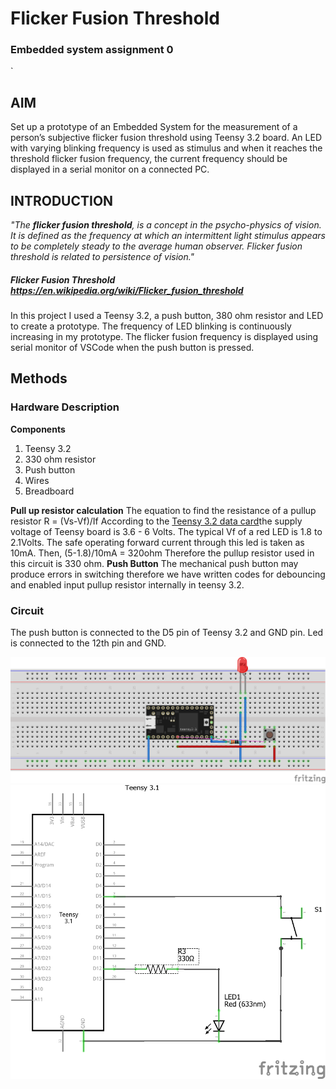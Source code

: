# Flicker Fusion Threshold 
### Embedded system assignment 0

`

## AIM

Set up a prototype of an Embedded System for the measurement of a person’s subjective flicker fusion threshold using Teensy 3.2 board. An LED with varying blinking frequency is used as stimulus and when it reaches the threshold flicker fusion frequency, the current frequency should be displayed in a serial monitor on a connected PC.


## INTRODUCTION

*"The **flicker fusion threshold**, is a concept in the psycho-physics of vision. It is defined as the frequency at which an intermittent light stimulus appears to be completely steady to the average human observer. Flicker fusion threshold is related to persistence of vision."*
##### Flicker Fusion Threshold https://en.wikipedia.org/wiki/Flicker_fusion_threshold
In this project I used a Teensy 3.2, a push button, 380 ohm resistor and LED to create a prototype. The frequency of LED blinking is continuously increasing in my prototype.  The flicker fusion frequency is displayed using serial monitor of VSCode when the push button is pressed.

## Methods
### Hardware Description
**Components**
 1. Teensy 3.2
 2. 330 ohm resistor
 3. Push button
 4. Wires
 5. Breadboard

**Pull up resistor calculation**
The equation to find the resistance of a pullup resistor
R = (Vs-Vf)/If
According to the [Teensy 3.2 data card](https://github.com/jomaljose/Flicker_Fusion_Assignment_0/blob/master/Datasheet/Teensy%203_2%20card%20%20.pdf)the supply voltage of Teensy board is 3.6 - 6 Volts. The typical Vf of a red LED is 1.8 to 2.1Volts. The safe operating forward current through this led is taken as 10mA.
 Then,
(5-1.8)/10mA = 320ohm
Therefore the pullup resistor used in this circuit is 330 ohm.
**Push Button**
The mechanical push button may produce errors in switching therefore we have written codes for debouncing and enabled input pullup resistor internally in teensy 3.2.

### Circuit
The push button is connected to the D5 pin of Teensy 3.2 and GND pin. Led is connected to the 12th pin and GND.

![ Breadboard representation of circuit](https://github.com/jomaljose/Flicker_Fusion_Assignment_0/blob/master/Circuit/Flickerfusion%20breadboard.png)
![Schematic Diagram](https://github.com/jomaljose/Flicker_Fusion_Assignment_0/blob/master/Circuit/Flickerfusion%20Schematic.png)

